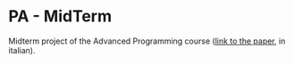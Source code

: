# PA - MidTerm
Midterm project of the Advanced Programming course ([link to the paper](https://github.com/flandolfi/PA-midterm/blob/master/doc/latex/out/midterm.pdf), in italian).
